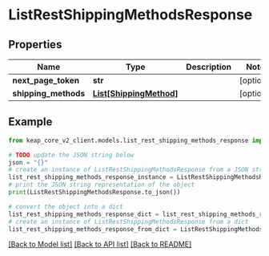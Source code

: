# ListRestShippingMethodsResponse


## Properties

Name | Type | Description | Notes
------------ | ------------- | ------------- | -------------
**next_page_token** | **str** |  | [optional] 
**shipping_methods** | [**List[ShippingMethod]**](ShippingMethod.md) |  | [optional] 

## Example

```python
from keap_core_v2_client.models.list_rest_shipping_methods_response import ListRestShippingMethodsResponse

# TODO update the JSON string below
json = "{}"
# create an instance of ListRestShippingMethodsResponse from a JSON string
list_rest_shipping_methods_response_instance = ListRestShippingMethodsResponse.from_json(json)
# print the JSON string representation of the object
print(ListRestShippingMethodsResponse.to_json())

# convert the object into a dict
list_rest_shipping_methods_response_dict = list_rest_shipping_methods_response_instance.to_dict()
# create an instance of ListRestShippingMethodsResponse from a dict
list_rest_shipping_methods_response_from_dict = ListRestShippingMethodsResponse.from_dict(list_rest_shipping_methods_response_dict)
```
[[Back to Model list]](../README.md#documentation-for-models) [[Back to API list]](../README.md#documentation-for-api-endpoints) [[Back to README]](../README.md)


